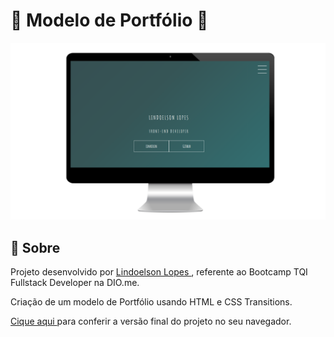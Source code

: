 # 🚀 Modelo de Portfólio 📁

<img src = "img/telaPortfolio.png">

## 📃 Sobre

Projeto desenvolvido por <a href="https://github.com/lindoelsonLopes"> Lindoelson Lopes </a> , referente ao Bootcamp TQI Fullstack Developer na DIO.me.

Criação de um modelo de Portfólio usando HTML e CSS Transitions.

<a href="https://lindoelsonlopes.github.io/ProjetoDioPortfolio/"> Cique aqui </a> para conferir a versão final do projeto no seu navegador.
